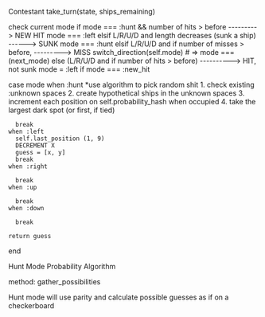 Contestant
take_turn(state, ships_remaining)

  check current mode
      if mode === :hunt && number of hits > before --------->  NEW HIT
        mode === :left
      elsif L/R/U/D and length decreases (sunk a ship)   ------> SUNK
        mode === :hunt
      elsif L/R/U/D and if number of misses > before,   ---------> MISS
        switch_direction(self.mode)  # => mode === (next_mode)
      else (L/R/U/D and if number of hits > before)   ----------> HIT, not sunk
        mode = :left if mode === :new_hit

  case mode
    when :hunt
      *use algorithm to pick random shit
        1. check existing :unknown spaces
        2. create hypothetical ships in the unknown spaces
        3. increment each position on self.probability_hash when occupied
        4. take the largest dark spot (or first, if tied)


      break
    when :left
      self.last_position (1, 9)
      DECREMENT X
      guess = [x, y]
      break
    when :right

      break
    when :up

      break
    when :down

      break

    return guess

  end



Hunt Mode Probability Algorithm

method: gather_possibilities

Hunt mode will use parity and calculate possible guesses as if on a checkerboard
